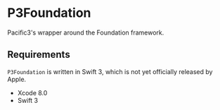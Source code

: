 # P3Foundation

Pacific3's wrapper around the Foundation framework.

## Requirements

`P3Foundation` is written in Swift 3, which is not yet officially released by Apple.

- Xcode 8.0
- Swift 3
